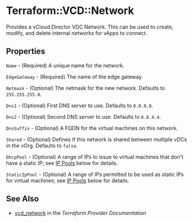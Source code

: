 # Terraform::VCD::Network

Provides a vCloud Director VDC Network. This can be used to create,
modify, and delete internal networks for vApps to connect.

## Properties

`Name` - (Required) A unique name for the network.

`EdgeGateway` - (Required) The name of the edge gateway.

`Netmask` - (Optional) The netmask for the new network. Defaults to `255.255.255.0`.

`Dns1` - (Optional) First DNS server to use. Defaults to `8.8.8.8`.

`Dns2` - (Optional) Second DNS server to use. Defaults to `8.8.4.4`.

`DnsSuffix` - (Optional) A FQDN for the virtual machines on this network.

`Shared` - (Optional) Defines if this network is shared between multiple vDCs in the vOrg.  Defaults to `false`.

`DhcpPool` - (Optional) A range of IPs to issue to virtual machines that don't have a static IP; see [IP Pools](#ip-pools) below for details.

`StaticIpPool` - (Optional) A range of IPs permitted to be used as static IPs for virtual machines; see [IP Pools](#ip-pools) below for details.


## See Also

* [vcd_network](https://www.terraform.io/docs/providers/vcd/r/network.html) in the _Terraform Provider Documentation_